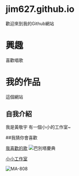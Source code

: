 # jim627.github.io
歡迎來到我的Github網站

興趣
=======
喜歡唱歌

我的作品
=======
這個網站 

## 自我介紹
我是黃敬宇 有一個小小的工作室~

##我猜你會喜歡

[我喜歡的歌](https://www.youtube.com/watch?v=iOs7Ykmhew4)
![巴別塔慶典](https://i.ytimg.com/vi/iOs7Ykmhew4/maxresdefault.jpg)


[小小工作室](https://shopee.tw/tw6940_57403?categoryId=71&itemId=3917316671)

![MA-808](https://cf.shopee.tw/file/af2c3a90c539430327d5b48fe52803e4)
